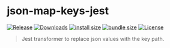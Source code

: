 # json-map-keys-jest

[![Release](https://img.shields.io/npm/v/json-map-keys-jest.svg?style=flat-square&label=release)](https://github.com/tiagoporto/json-map-keys-jest/releases)
[![Downloads](https://img.shields.io/npm/dt/json-map-keys-jest.svg?logo=npm&style=flat-square)](https://www.npmjs.com/package/json-map-keys-jest)
[![install size](https://packagephobia.now.sh/badge?p=json-map-keys-jest)](https://packagephobia.now.sh/result?p=json-map-keys-jest)
[![bundle size](https://img.shields.io/bundlephobia/min/json-map-keys-jest?style=flat-square&label=bundle%20size)](https://bundlephobia.com/result?p=json-map-keys-jest)
[![License](https://img.shields.io/github/license/tiagoporto/json-map-keys.svg?style=flat-square)](https://github.com/tiagoporto/json-map-keys/blob/master/packages/json-map-keys-jest/LICENSE)

> Jest transformer to replace json values with the key path.
